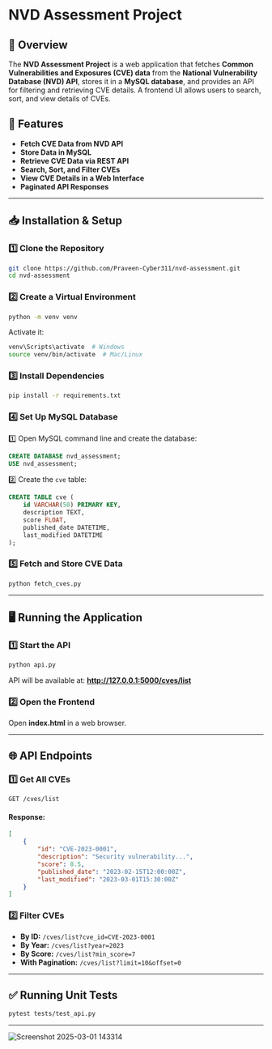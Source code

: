# NVD Assessment Project

## 📌 Overview
The **NVD Assessment Project** is a web application that fetches **Common Vulnerabilities and Exposures (CVE) data** from the **National Vulnerability Database (NVD) API**, stores it in a **MySQL database**, and provides an API for filtering and retrieving CVE details. A frontend UI allows users to search, sort, and view details of CVEs.

## 🚀 Features
- **Fetch CVE Data from NVD API**
- **Store Data in MySQL**
- **Retrieve CVE Data via REST API**
- **Search, Sort, and Filter CVEs**
- **View CVE Details in a Web Interface**
- **Paginated API Responses**

---

## 📥 Installation & Setup

### **1️⃣ Clone the Repository**
```sh
git clone https://github.com/Praveen-Cyber311/nvd-assessment.git
cd nvd-assessment
```

### **2️⃣ Create a Virtual Environment**
```sh
python -m venv venv
```
Activate it:
```sh
venv\Scripts\activate  # Windows
source venv/bin/activate  # Mac/Linux
```

### **3️⃣ Install Dependencies**
```sh
pip install -r requirements.txt
```

### **4️⃣ Set Up MySQL Database**
1️⃣ Open MySQL command line and create the database:
```sql
CREATE DATABASE nvd_assessment;
USE nvd_assessment;
```
2️⃣ Create the `cve` table:
```sql
CREATE TABLE cve (
    id VARCHAR(50) PRIMARY KEY,
    description TEXT,
    score FLOAT,
    published_date DATETIME,
    last_modified DATETIME
);
```

### **5️⃣ Fetch and Store CVE Data**
```sh
python fetch_cves.py
```

---

## 🖥️ Running the Application

### **1️⃣ Start the API**
```sh
python api.py
```
API will be available at: **http://127.0.0.1:5000/cves/list**

### **2️⃣ Open the Frontend**
Open **index.html** in a web browser.

---

## 🌐 API Endpoints

### **1️⃣ Get All CVEs**
```http
GET /cves/list
```
#### **Response:**
```json
[
    {
        "id": "CVE-2023-0001",
        "description": "Security vulnerability...",
        "score": 8.5,
        "published_date": "2023-02-15T12:00:00Z",
        "last_modified": "2023-03-01T15:30:00Z"
    }
]
```

### **2️⃣ Filter CVEs**
- **By ID:** `/cves/list?cve_id=CVE-2023-0001`
- **By Year:** `/cves/list?year=2023`
- **By Score:** `/cves/list?min_score=7`
- **With Pagination:** `/cves/list?limit=10&offset=0`

---

## ✅ Running Unit Tests
```sh
pytest tests/test_api.py
```

---


![Screenshot 2025-03-01 143314](https://github.com/user-attachments/assets/17c80d4d-0467-474d-a09d-5e408ab106e0)
